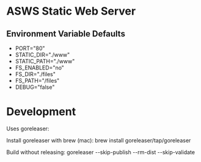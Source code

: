 # ASWS Static Web Server

## Environment Variable Defaults

- PORT="80"
- STATIC_DIR="./www"
- STATIC_PATH="./www"
- FS_ENABLED="no"
- FS_DIR="./files"
- FS_PATH="/files"
- DEBUG="false"

# Development
Uses goreleaser:

Install goreleaser with brew (mac): brew install goreleaser/tap/goreleaser

Build without releasing: goreleaser --skip-publish --rm-dist --skip-validate
